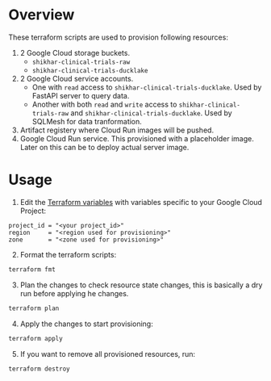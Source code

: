 # Overview

These terraform scripts are used to provision following resources:
1. 2 Google Cloud storage buckets. 
    - `shikhar-clinical-trials-raw` 
    - `shikhar-clinical-trials-ducklake`
2. 2 Google Cloud service accounts. 
    - One with `read` access to `shikhar-clinical-trials-ducklake`. Used by FastAPI server to query data.
    - Another with both `read` and `write` access to `shikhar-clinical-trials-raw` and `shikhar-clinical-trials-ducklake`. Used by SQLMesh for data tranformation.
3. Artifact registery where Cloud Run images will be pushed.
4. Google Cloud Run service. This provisioned with a placeholder image. Later on this can be to deploy actual server image.


# Usage 
1. Edit the [Terraform variables](terraform.tfvars) with variables specific to your Google Cloud Project:
```hcl
project_id = "<your project_id>"
region     = "<region used for provisioning>"
zone       = "<zone used for provisioning>"
```
2. Format the terraform scripts:
```bash
terraform fmt
```
3. Plan the changes to check resource state changes, this is basically a dry run before applying he changes.
```bash
terraform plan
```
4. Apply the changes to start provisioning:
```bash
terraform apply
```
5. If you want to remove all provisioned resources, run:
```bash
terraform destroy
```
